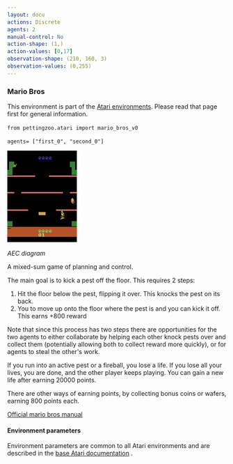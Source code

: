 ```yaml
---
layout: docu
actions: Discrete
agents: 2
manual-control: No
action-shape: (1,)
action-values: [0,17]
observation-shape: (210, 160, 3)
observation-values: (0,255)
---
```


### Mario Bros

This environment is part of the [Atari environments](../atari). Please read that page first for general information.


`from pettingzoo.atari import mario_bros_v0`

`agents= ["first_0", "second_0"]`

![mario_bros gif](atari_mario_bros.gif)

*AEC diagram*

A mixed-sum game of planning and control.

The main goal is to kick a pest off the floor. This requires 2 steps:

1. Hit the floor below the pest, flipping it over. This knocks the pest on its back.
2. You to move up onto the floor where the pest is and you can kick it off. This earns +800 reward

Note that since this process has two steps there are opportunities for the two agents to either collaborate by helping each other knock pests over and collect them (potentially allowing both to collect reward more quickly), or for agents to steal the other's work.

If you run into an active pest or a fireball, you lose a life. If you lose all your lives, you are done, and the other player keeps playing. You can gain a new life after earning 20000 points.

There are other ways of earning points, by collecting bonus coins or wafers, earning 800 points each.

[Official mario bros manual](https://atariage.com/manual_html_page.php?SoftwareLabelID=286)

#### Environment parameters

Environment parameters are common to all Atari environments and are described in the [base Atari documentation](../atari) .

